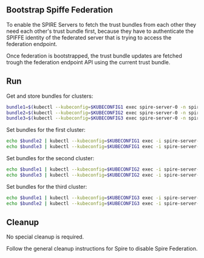 ## Bootstrap Spiffe Federation

To enable the SPIRE Servers to fetch the trust bundles from each other
they need each other's trust bundle first,
because they have to authenticate the SPIFFE identity of the federated server
that is trying to access the federation endpoint.

Once federation is bootstrapped, the trust bundle updates are fetched trough the federation endpoint API using the current trust bundle.

## Run

Get and store bundles for clusters:
```bash
bundle1=$(kubectl --kubeconfig=$KUBECONFIG1 exec spire-server-0 -n spire -- bin/spire-server bundle show -format spiffe)
bundle2=$(kubectl --kubeconfig=$KUBECONFIG2 exec spire-server-0 -n spire -- bin/spire-server bundle show -format spiffe)
bundle3=$(kubectl --kubeconfig=$KUBECONFIG3 exec spire-server-0 -n spire -- bin/spire-server bundle show -format spiffe)
```

Set bundles for the first cluster:
```bash
echo $bundle2 | kubectl --kubeconfig=$KUBECONFIG1 exec -i spire-server-0 -n spire -- bin/spire-server bundle set -format spiffe -id "spiffe://nsm.cluster2"
echo $bundle3 | kubectl --kubeconfig=$KUBECONFIG1 exec -i spire-server-0 -n spire -- bin/spire-server bundle set -format spiffe -id "spiffe://nsm.cluster3"
```

Set bundles for the second cluster:
```bash
echo $bundle1 | kubectl --kubeconfig=$KUBECONFIG2 exec -i spire-server-0 -n spire -- bin/spire-server bundle set -format spiffe -id "spiffe://nsm.cluster1"
echo $bundle3 | kubectl --kubeconfig=$KUBECONFIG2 exec -i spire-server-0 -n spire -- bin/spire-server bundle set -format spiffe -id "spiffe://nsm.cluster3"
```

Set bundles for the third cluster:
```bash
echo $bundle1 | kubectl --kubeconfig=$KUBECONFIG3 exec -i spire-server-0 -n spire -- bin/spire-server bundle set -format spiffe -id "spiffe://nsm.cluster1"
echo $bundle2 | kubectl --kubeconfig=$KUBECONFIG3 exec -i spire-server-0 -n spire -- bin/spire-server bundle set -format spiffe -id "spiffe://nsm.cluster2"
```

## Cleanup

No special cleanup is required.

Follow the general cleanup instructions for Spire to disable Spire Federation.
